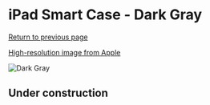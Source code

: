 # iPad Smart Case - Dark Gray

[Return to previous page](/ipad_2)

[High-resolution image from Apple](https://store.storeimages.cdn-apple.com/8756/as-images.apple.com/is/MD454?wid=4500&hei=4500&fmt=png)

<div style="width: 512px"><img src="/almost_uncompressed/MD454.webp" alt="Dark Gray"></div>

## Under construction

